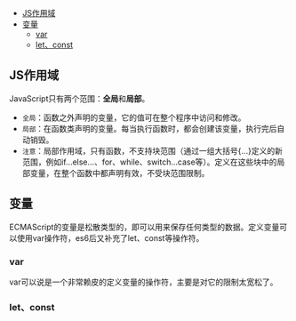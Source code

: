 <!-- TOC -->

- [JS作用域](#js作用域)
- [变量](#变量)
    - [var](#var)
    - [let、const](#letconst)

<!-- /TOC -->

## JS作用域 

JavaScript只有两个范围：**全局**和**局部**。

- `全局`：函数之外声明的变量，它的值可在整个程序中访问和修改。
- `局部`：在函数类声明的变量。每当执行函数时，都会创建该变量，执行完后自动销毁。
- `注意`：局部作用域，只有函数，不支持块范围（通过一组大括号{...}定义的新范围，例如if...else...、for、while、switch...case等）。定义在这些块中的局部变量，在整个函数中都声明有效，不受块范围限制。





## 变量

ECMAScript的变量是松散类型的，即可以用来保存任何类型的数据。定义变量可以使用var操作符，es6后又补充了let、const等操作符。

### var

var可以说是一个非常赖皮的定义变量的操作符，主要是对它的限制太宽松了。

### let、const
